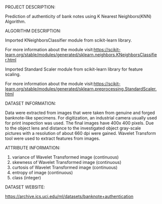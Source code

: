 PROJECT DESCRIPTION:

Prediction of authenticity of bank notes using K Nearest Neighbors(KNN) Algorithm.


ALGORITHM DESCRIPTION:

Imported KNeighborsClassifier module from scikit-learn library.

For more information about the module visit:https://scikit-learn.org/stable/modules/generated/sklearn.neighbors.KNeighborsClassifier.html

Imported Standard Scaler module from scikit-learn library for feature scaling.

For more information about the module visit:https://scikit-learn.org/stable/modules/generated/sklearn.preprocessing.StandardScaler.html


DATASET INFORMATION:

Data were extracted from images that were taken from genuine and forged banknote-like specimens. For digitization, an industrial camera usually used for print inspection was used. The final images have 400x 400 pixels. Due to the object lens and distance to the investigated object gray-scale pictures with a resolution of about 660 dpi were gained. Wavelet Transform tool were used to extract features from images.


ATTRIBUTE INFORMATION:

1. variance of Wavelet Transformed image (continuous)
2. skewness of Wavelet Transformed image (continuous)
3. curtosis of Wavelet Transformed image (continuous)
4. entropy of image (continuous)
5. class (integer)


DATASET WEBSITE:

https://archive.ics.uci.edu/ml/datasets/banknote+authentication
